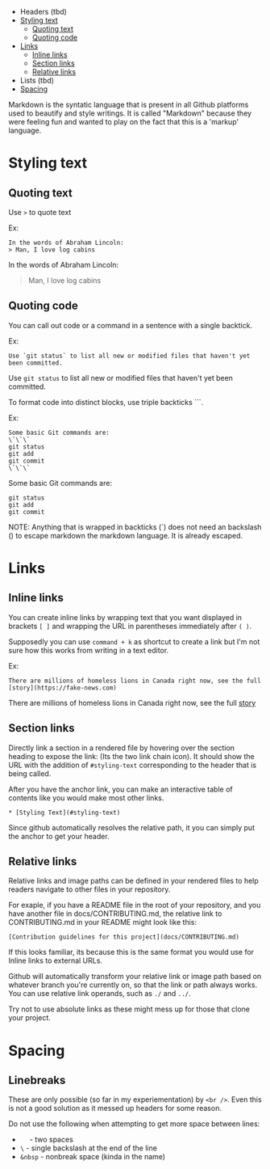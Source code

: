 
* Headers (tbd)
* [Styling text](#styling-text)
	* [Quoting text](#quoting-text)
	* [Quoting code](#quoting-code)
* [Links](#links)
	* [Inline links](#inline-links)
	* [Section links](#section-links)
	* [Relative links](#relative-links)
* Lists  (tbd)
* [Spacing](#spacing)

Markdown is the syntatic language that is present in all Github platforms used to beautify and style writings. It is called "Markdown" because they were feeling fun and wanted to play on the fact that this is a 'markup' language.


# Styling text

## Quoting text
Use `>` to quote text

Ex:
```
In the words of Abraham Lincoln:
> Man, I love log cabins
```

In the words of Abraham Lincoln:
> Man, I love log cabins


## Quoting code
You can call out code or a command in a sentence with a single backtick.

Ex:
```
Use `git status` to list all new or modified files that haven't yet been committed.
```

Use `git status` to list all new or modified files that haven't yet been committed.


To format code into distinct blocks, use triple backticks \`\`\`.

Ex:
```
Some basic Git commands are:
\`\`\`
git status
git add
git commit
\`\`\`
```

Some basic Git commands are:
```
git status
git add
git commit
```

NOTE: Anything that is wrapped in backticks (\`) does not need an backslash (\) to escape markdown the markdown language. It is already escaped.

# Links

## Inline links
You can create inline links by wrapping text that you want displayed in brackets `[ ]` and wrapping the URL in parentheses immediately after `( )`.

Supposedly you can use `command + k` as shortcut to create a link but I'm not sure how this works from writing in a text editor.

Ex:
```
There are millions of homeless lions in Canada right now, see the full [story](https://fake-news.com)
```

There are millions of homeless lions in Canada right now, see the full [story](https://fake-news.com)


## Section links
Directly link a section in a rendered file by hovering over the section heading to expose the link: (Its the two link chain icon). It should show the URL with the addition of `#styling-text` corresponding to the header that is being called. 

After you have the anchor link, you can make an interactive table of contents like you would make most other links.

```
* [Styling Text](#styling-text)
```

Since github automatically resolves the relative path, it you can simply put the anchor to get your header.


## Relative links
Relative links and image paths can be defined in your rendered files to help readers navigate to other files in your repository.

For exaple, if you have a README file in the root of your repository, and you have another file in docs/CONTRIBUTING.md, the relative link to CONTRIBUTING.md in your README might look like this:

```
[Contribution guidelines for this project](docs/CONTRIBUTING.md)
```

If this looks familiar, its because this is the same format you would use for Inline links to external URLs.

Github will automatically transform your relative link or image path based on whatever branch you're currently on, so that the link or path always works. You can use relative link operands, such as `./` and `../`.

Try not to use absolute links as these might mess up for those that clone your project. 


# Spacing

## Linebreaks
These are only possible (so far in my experiementation) by `<br />`. Even this is not a good solution as it messed up headers for some reason.

Do not use the following when attempting to get more space between lines:
* `  ` - two spaces
* `\` - single backslash at the end of the line
* `&nbsp` - nonbreak space (kinda in the name)
